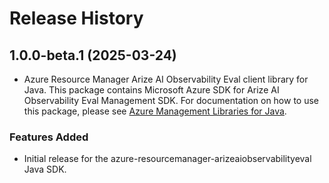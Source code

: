 # Release History

## 1.0.0-beta.1 (2025-03-24)

- Azure Resource Manager Arize AI Observability Eval client library for Java. This package contains Microsoft Azure SDK for Arize AI Observability Eval Management SDK. For documentation on how to use this package, please see [Azure Management Libraries for Java](https://aka.ms/azsdk/java/mgmt).
### Features Added

- Initial release for the azure-resourcemanager-arizeaiobservabilityeval Java SDK.
